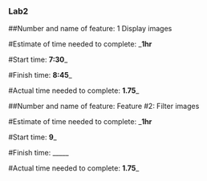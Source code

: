 ### Lab2

##Number and name of feature: 1 Display images

#Estimate of time needed to complete: ___1hr__

#Start time: __7:30___

#Finish time: __8:45___

#Actual time needed to complete: __1.75___

##Number and name of feature: Feature #2: Filter images

#Estimate of time needed to complete: ___1hr__

#Start time: __9___

#Finish time: _____

#Actual time needed to complete: __1.75___